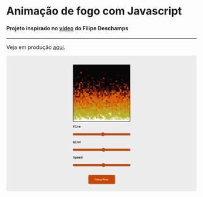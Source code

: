 # Animação de fogo com Javascript

#### Projeto inspirado no [vídeo](https://www.youtube.com/watch?v=fxm8cadCqbs) do Filipe Deschamps

<hr>

Veja em produção [aqui](https://fogocomjavascript.netlify.app/).

<img src="https://github.com/guitavano/fogoComJavascript/blob/main/screen.PNG">